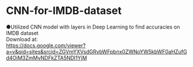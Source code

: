 # CNN-for-IMDB-dataset
●Utilized CNN model with layers in Deep Learning to find accuracies on IMDB dataset\
Download at:\
https://docs.google.com/viewer?a=v&pid=sites&srcid=ZGVmYXVsdGRvbWFpbnx0ZWNoYW5kbWF0aHZufGd4OjM3ZmMyNDFkZTA5NDI1YjM
